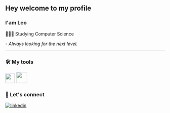 ## Hey welcome to my profile

### I'am Leo

👨🏻‍💻 Studying Computer Science
  
*- Always looking for the next level.*
  
  <hr>
  
  ### 🛠️ My tools
  <div display="flex">
    <img height="30em" src="https://cdn.jsdelivr.net/gh/devicons/devicon/icons/git/git-plain.svg" />
    <img height="35em" src="https://cdn.jsdelivr.net/gh/devicons/devicon@latest/icons/python/python-original.svg" />
              
  <div/>
  
  ### 📧 Let's connect

  <div>
    <a href="https://linkedin.com/in/leodoprado" target="_blank">
      <img align="center" src="https://img.shields.io/badge/-leodoprado-05122A?style=flat&logo=linkedin&logoColor=white" alt="linkedin"/>
    </a>
  <div/>
